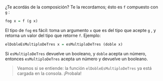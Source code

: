 ¿Te acordás de la composición? Te la recordamos; ésto es `f` compuesto con `g` :

```haskell
fog x = f (g x)
```

El tipo de `fog` es fácil: toma un argumento `x` que es del tipo que acepte `g` , y retorna un valor del tipo que retorne `f`. Ejemplo:

```haskell
elDobleEsMultiploDeTres x = esMultiploDeTres (doble x)
```

Si `esMultiploDeTres` devuelve un booleano, y `doble` acepta un número, entonces `esMultiploDeTres` acepta un número y devuelve un booleano. 

> Veamos si se entiende: la función `elDobleEsMultiploDeTres` ya está cargada en la consola. ¡Probala!
